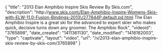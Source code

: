 {
    "title": "2013 Elan Amphibio Inspire Skis Review By Skis.com",
    "description": "http:\/\/www.skis.com\/Elan-Amphibio-Inspire-Womens-Skis-with-ELW-11.0-Fusion-Bindings-2013\/277844P,default,pd.html  The Elan Amphibio Inspire is a great ski for the advanced to expert skier who makes quick, decisive turns down any groomer. The Amphibio Rock",
    "videoid": "3765898",
    "date_created": "1411361130",
    "date_modified": "1418182003",
    "type": "captivate",
    "layout": "video",
    "url": "\/v\/2013-elan-amphibio-inspire-skis-review-by-skis-com\/3765898"
}